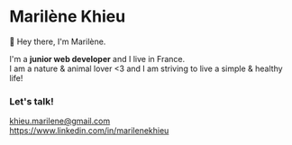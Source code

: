 # Marilène Khieu

👋 Hey there, I'm Marilène.

I'm a **junior web developer** and I live in France.<br>
I am a nature & animal lover <3 and I am striving to live a simple & healthy life! 

### Let's talk!
khieu.marilene@gmail.com<br>
https://www.linkedin.com/in/marilenekhieu
